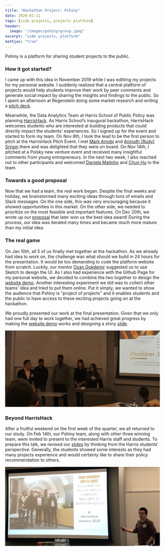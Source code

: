 ```yaml
---
title: "Hackathon Project: Pshiny"
date: 2020-01-11
tags: [side projects, projects platform]
header:
  image: "/images/pshiny/group.jpeg"
excerpt: "side projects, platform"
mathjax: "true"
---
```


Pshiny is a platform for sharing student projects to the public. 

### How it got started?
I came up with this idea in November 2019 while I was editting my projects for my personal website. I suddenly realized that a central platform of projects would help students improve their work by peer comments and generate social impact by sharing the insights and findings to the public. So I spent an afternoon at Regenstein doing some market research and writing a [pitch deck](https://nbviewer.jupyter.org/github/liu431/liu431.github.io/blob/master/images/pshiny/Pitch.pdf).

Meanwhile, the Data Analytics Team at Harris School of Public Policy was planning [HarrisHack](https://www.harrishack.com/). As Harris School’s inaugural hackathon, HarrisHack welcomes students who are interested at building products that could directly impact the students’ experiences. So I signed up for the event and started to form my team. On Nov 8th, I took the lead to be the first person to pitch at the HarrisHack Pitch Event. I met [Mark Amobi](https://www.linkedin.com/in/markdamobi/) and [Anirudh (Rudy) Sriram](https://www.linkedin.com/in/anirudh-sriram-77a796107/) there and was delighted that they were on board. On Nov 14th, I pitched at a Polsky new venture event  and received many insightful comments from young entrepreneurs. In the next two week, I also reached out to other participants and welcomed [Daniela Matinho](https://www.linkedin.com/in/danielamatinho/) and [Chun Hu](https://www.linkedin.com/in/chun-hu/) to the team. 

### Towards a good proposal
Now that we had a team, the real work began. Despite the final weeks and holiday, we brainstormed many exciting ideas through tons of emails and Slack messages. On the one side, this was very encouraging because it showed opportunities in this market. On the other side, we needed to prioritize on the most feasible and important features. On Dec 20th, we wrote up our [proposal](https://nbviewer.jupyter.org/github/liu431/liu431.github.io/blob/master/images/pshiny/Proposal.pdf) that later won us the best idea award! During the process, our idea was iterated many times and became much more mature than my initial idea.

### The real game
On Jan 10th, all 5 of us finally met together at the hackathon. As we already had idea to work on, the challenge was what should we build in 24 hours for the presentation. It would be too demanding to code the platform website from scratch. Luckily, our mentor [Ozan Gokdemir](https://www.cs.uchicago.edu/people/profile/ozan-gokdemir/) suggested us to use Sketch to design the UI. As I also had experience with the Github Page for my personal website, we decided to combine the two together to design the [website demo](https://pshiny.github.io/). Another interesting experiment we did was to collect other teams' idea and tried to put them online. Put it simply, we wanted to show the audience that Pshiny is "project of projects" and it enables students and the public to have access to these exciting projects going on at the hackathon.

We proudly presented our work at the final presentation. Given that we only had one full day to work together, we had achieved great progress by making the [website demo](https://pshiny.github.io/) works and designing a shiny [slide](https://nbviewer.jupyter.org/github/liu431/liu431.github.io/blob/master/images/pshiny/Slide1.pdf).

<img src="/images/pshiny/Presentation0.jpeg" class="img-responsive" alt=""> </div>

### Beyond HarrisHack

After a fruitful weekend on the first week of the quarter, we all returned to our study. On Feb 14th, our Pshiny team, along with other three winning team, were invited to present to the interested Harris staff and students. To prepare this talk, we revised our [slides](https://nbviewer.jupyter.org/github/liu431/liu431.github.io/blob/master/images/pshiny/Slide2_revised.pdf) by thinking from the Harris students' perspective. Generally, the students showed some interests as they had many projects experience and would certainly like to share their policy recommendation to others.

<img src="/images/pshiny/talk.jpg" class="img-responsive" alt=""> </div>






